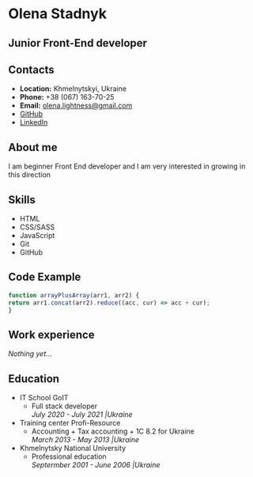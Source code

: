 # Olena Stadnyk

## Junior Front-End developer

## Contacts

- **Location:** Khmelnytskyi, Ukraine
- **Phone:** +38 (067) 163-70-25
- **Email:** olena.lightness@gmail.com
- [GitHub](https://github.com/olenaxx)
- [LinkedIn](https://www.linkedin.com/in/olena-stadnyk/)

## About me

I am beginner Front End developer
and I am very interested in growing in this direction

## Skills

- HTML
- CSS/SASS
- JavaScript
- Git
- GitHub

## Code Example

```JavaScript
function arrayPlusArray(arr1, arr2) {
return arr1.concat(arr2).reduce((acc, cur) => acc + cur);
}
```

## Work experience

_Nothing yet…_

## Education

- IT School GoIT
  - Full stack developer  
    _July 2020 - July 2021 |Ukraine_
- Training center Profi-Resource
  - Accounting + Tax accounting + 1C 8.2 for Ukraine  
    _March 2013 - May 2013 |Ukraine_
- Khmelnytsky National University
  - Professional education  
    _Septermber 2001 - June 2006 |Ukraine_
